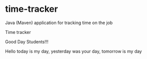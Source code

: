 # time-tracker
Java (Maven) application for tracking time on the job

Time tracker

Good Day Students!!!

Hello today is my day, yesterday was your day, tomorrow is my day
